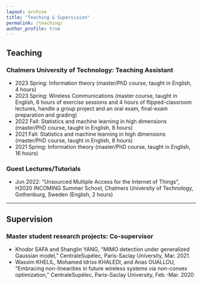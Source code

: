 ```yaml
---
layout: archive
title: "Teaching & Supervision"
permalink: /teaching/
author_profile: true
---
```

## Teaching

### Chalmers University of Technology: Teaching Assistant
* 2023 Spring: Information theory (master/PhD course, taught in English, 4 hours)
* 2023 Spring: Wireless Communications (master course, taught in English, 6 hours of exercise sessions and 4 hours of flipped-classroom lectures, handle a group project and an oral exam, final-exam preparation and grading)
* 2022 Fall: Statistics and machine learning in high dimensions (master/PhD course, taught in English, 8 hours)
* 2021 Fall: Statistics and machine learning in high dimensions (master/PhD course, taught in English, 8 hours)
* 2021 Spring: Information theory (master/PhD course, taught in English, 16 hours)

### Guest Lectures/Tutorials
* Jun 2022: "Unsourced Multiple Access for the Internet of Things", H2020 INCOMING Summer School, Chalmers University of Technology, Gothenburg, Sweden (English, 2 hours)

---
## Supervision

### Master student research projects: Co-supervisor

* Khodor SAFA and Shanglin YANG, “MIMO detection under generalized Gaussian model,” CentraleSupélec, Paris-Saclay University, Mar. 2021.
* Wassim KHELIL, Mohamed Idriss KHALEDI, and Anas OUALLOU, “Embracing non-linearities in future wireless systems via non-convex optimization,” CentraleSupélec, Paris-Saclay University, Feb.-Mar.
2020

